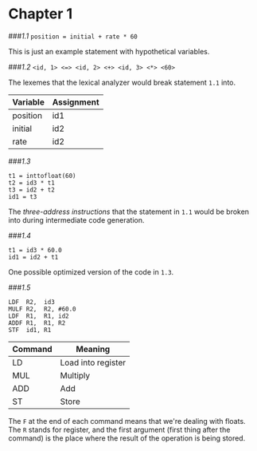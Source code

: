 Chapter 1
========

###*1.1*
`position = initial + rate * 60`

This is just an example statement with hypothetical variables.

###*1.2*
`<id, 1> <=> <id, 2> <+> <id, 3> <*> <60>`

The lexemes that the lexical analyzer would break statement `1.1` into. 

Variable | Assignment
---------|-----------
position | id1
initial  | id2
rate     | id2

###*1.3*
```
t1 = inttofloat(60)
t2 = id3 * t1
t3 = id2 + t2
id1 = t3
```

The *three-address instructions* that the statement in `1.1` would be broken into during intermediate code generation.

###*1.4*
```
t1 = id3 * 60.0
id1 = id2 + t1
```

One possible optimized version of the code in `1.3`.

###*1.5*
```
LDF  R2,  id3
MULF R2,  R2, #60.0
LDF  R1,  R1, id2
ADDF R1,  R1, R2
STF  id1, R1
```

 Command |      Meaning      
---------|-------------------
LD       | Load into register
MUL      | Multiply          
ADD      | Add				 
ST       | Store 


The `F` at the end of each command means that we're dealing with floats. The `R` stands for register, and the first argument (first thing after the command) is the place where the result of the operation is being stored.

